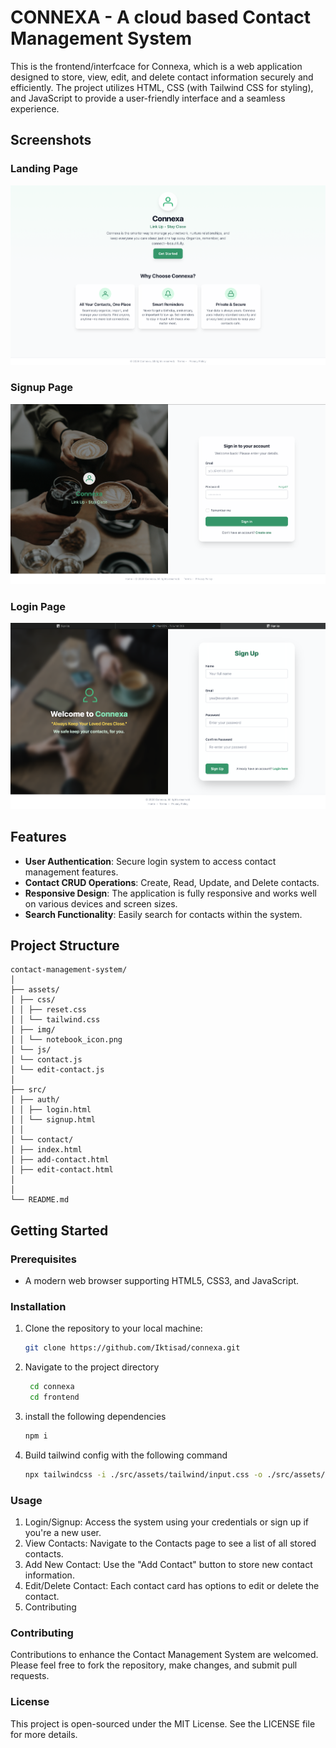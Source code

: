# CONNEXA - A cloud based Contact Management System

This is the frontend/interfcace for Connexa, which is a web application designed to store, view, edit, and delete contact information securely and efficiently. The project utilizes HTML, CSS (with Tailwind CSS for styling), and JavaScript to provide a user-friendly interface and a seamless experience.

## Screenshots

### Landing Page

![alt text](doc/image_1.png)

### Signup Page

![alt text](doc/image_2.png)

### Login Page

![alt text](doc/image_3.png)

## Features

- **User Authentication**: Secure login system to access contact management features.
- **Contact CRUD Operations**: Create, Read, Update, and Delete contacts.
- **Responsive Design**: The application is fully responsive and works well on various devices and screen sizes.
- **Search Functionality**: Easily search for contacts within the system.

## Project Structure

```
contact-management-system/
│
├── assets/
│ ├── css/
│ │ ├── reset.css
│ │ └── tailwind.css
│ ├── img/
│ │ └── notebook_icon.png
│ └── js/
│ └── contact.js
│ └── edit-contact.js
│
├── src/
│ ├── auth/
│ │ ├── login.html
│ │ └── signup.html
│ │
│ └── contact/
│ ├── index.html
│ ├── add-contact.html
│ ├── edit-contact.html
│
│
└── README.md
```

## Getting Started

### Prerequisites

- A modern web browser supporting HTML5, CSS3, and JavaScript.

### Installation

1. Clone the repository to your local machine:
   ```bash
   git clone https://github.com/Iktisad/connexa.git
   ```
2. Navigate to the project directory

   ```bash
    cd connexa
    cd frontend
   ```

3. install the following dependencies

   ```bash
   npm i
   ```

4. Build tailwind config with the following command
   ```bash
   npx tailwindcss -i ./src/assets/tailwind/input.css -o ./src/assets/tailwind/output.css
   ```

### Usage

1. Login/Signup: Access the system using your credentials or sign up if you're a new user.
2. View Contacts: Navigate to the Contacts page to see a list of all stored contacts.
3. Add New Contact: Use the "Add Contact" button to store new contact information.
4. Edit/Delete Contact: Each contact card has options to edit or delete the contact.
5. Contributing

### Contributing

Contributions to enhance the Contact Management System are welcomed. Please feel free to fork the repository, make changes, and submit pull requests.

### License

This project is open-sourced under the MIT License. See the LICENSE file for more details.
